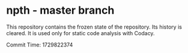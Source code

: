 # npth - master branch

This repository contains the frozen state of the repository.
Its history is cleared. It is used only for static code
analysis with Codacy.

Commit Time: 1729822374